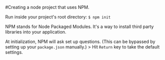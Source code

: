 #Creating a node project that uses NPM.

Run inside your project's root directory:
`$ npm init`

NPM stands for Node Packaged Modules. It's a way to install third party libraries into your application.

At initialization, NPM will ask set up questions. (This can be bypassed by setting up your `package.json` manually.)
    > Hit `Return` key to take the default settings.





